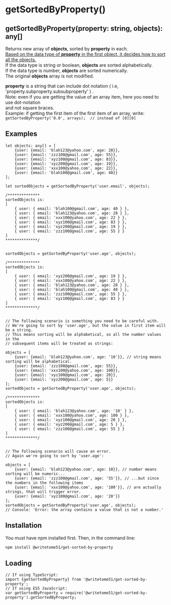 # getSortedByProperty()

## getSortedByProperty(property: string, objects): any[]

Returns new array of <b>objects</b>, sorted by <b>property</b> in each.  
<u>Based on the data type of <b>property</b> in the first object, it decides how to sort all the 
objects.</u>  
If the data type is string or boolean, <b>objects</b> are sorted alphabetically.  
If the data type is number, <b>objects</b> are sorted numerically.  
The original <b>objects</b> array is not modified.

<b>property</b> is a string that can include dot notation ( i.e,  'property.subproperty.subsubproperty' ) .  
Note:  even if you are getting the value of an array item, here you need to use dot-notation  
and not square braces.  
Example:  if getting the first item of the first item of an array, write:  
`getSortedByProperty('0.0', arrays);  // instead of [0][0]`

## Examples
```
let objects: any[] = [
	{user: {email: 'blah123@yahoo.com', age: 28}},
	{user: {email: 'zzz100@gmail.com', age: 55}},
	{user: {email: 'xyz100@gmail.com', age: 83}},
	{user: {email: 'xyz200@gmail.com', age: 19}},
	{user: {email: 'xxx100@yahoo.com', age: 22}},
	{user: {email: 'blah100@gmail.com', age: 40}}
];

let sortedObjects = getSortedByProperty('user.email', objects);

/**************
sortedObjects is:
[
    { user: { email: 'blah100@gmail.com', age: 40 } },
    { user: { email: 'blah123@yahoo.com', age: 28 } },
    { user: { email: 'xxx100@yahoo.com', age: 22 } },
    { user: { email: 'xyz100@gmail.com', age: 83 } },
    { user: { email: 'xyz200@gmail.com', age: 19 } },
    { user: { email: 'zzz100@gmail.com', age: 55 } } 
]
**************/


sortedObjects = getSortedByProperty('user.age', objects);

/**************
sortedObjects is:
[
    { user: { email: 'xyz200@gmail.com', age: 19 } },
    { user: { email: 'xxx100@yahoo.com', age: 22 } },
    { user: { email: 'blah123@yahoo.com', age: 28 } },
    { user: { email: 'blah100@gmail.com', age: 40 } },
    { user: { email: 'zzz100@gmail.com', age: 55 } },
    { user: { email: 'xyz100@gmail.com', age: 83 } }
]
**************/


// The following scenario is something you need to be careful with.
// We're going to sort by 'user.age', but the value in first item will be a string.
// This means sorting will be alphabetical, so all the number values in the 
// subsequent items will be treated as strings:

objects = [
	{user: {email: 'blah123@yahoo.com', age: '10'}}, // string means sorting will be alphabetical.
	{user: {email: 'zzz100@gmail.com', age: 55}},
	{user: {email: 'xxx100@yahoo.com', age: 100}},
	{user: {email: 'xyz100@gmail.com', age: 20}},
	{user: {email: 'xyz200@gmail.com', age: 5}}
];
sortedObjects = getSortedByProperty('user.age', objects);

/**************
sortedObjects is:
[
    { user: { email: 'blah123@yahoo.com', age: '10' } },
    { user: { email: 'xxx100@yahoo.com', age: 100 } },
    { user: { email: 'xyz100@gmail.com', age: 20 } },
    { user: { email: 'xyz200@gmail.com', age: 5 } },
    { user: { email: 'zzz100@gmail.com', age: 55 } }
]
**************/


// The following scenario will cause an error.
// Again we're going to sort by 'user.age':

objects = [
	{user: {email: 'blah123@yahoo.com', age: 10}}, // number means sorting will be numeric...
	{user: {email: 'zzz100@gmail.com', age: '55'}}, // ...but since the numbers in the following items
	{user: {email: 'xxx100@yahoo.com', age: '100'}}, // are actually strings, that will trigger error.
	{user: {email: 'xyz100@gmail.com', age: '20'}}
];
sortedObjects = getSortedByProperty('user.age', objects);
// Console: 'Error: the array contains a value that is not a number.'
```

## Installation

You must have npm installed first.  Then, in the command line:

```bash
npm install @writetome51/get-sorted-by-property
```

## Loading
```
// If using TypeScript:
import {getSortedByProperty} from '@writetome51/get-sorted-by-property';
// If using ES5 JavaScript:
var getSortedByProperty = require('@writetome51/get-sorted-by-property').getSortedByProperty;
```
